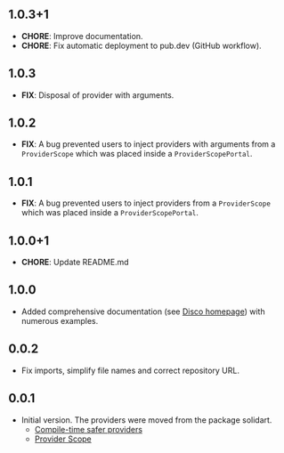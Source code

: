 ## 1.0.3+1

- **CHORE**: Improve documentation.
- **CHORE**: Fix automatic deployment to pub.dev (GitHub workflow).

## 1.0.3

- **FIX**: Disposal of provider with arguments.

## 1.0.2

- **FIX**: A bug prevented users to inject providers with arguments from a `ProviderScope` which was placed inside a `ProviderScopePortal`.

## 1.0.1

- **FIX**: A bug prevented users to inject providers from a `ProviderScope` which was placed inside a `ProviderScopePortal`.

## 1.0.0+1

- **CHORE**: Update README.md

## 1.0.0

- Added comprehensive documentation (see [Disco homepage](https://disco.mariuti.com)) with numerous examples.

## 0.0.2

- Fix imports, simplify file names and correct repository URL.

## 0.0.1

- Initial version. The providers were moved from the package solidart.
  - [Compile-time safer providers](https://github.com/nank1ro/solidart/pull/101)
  - [Provider Scope](https://github.com/nank1ro/solidart/pull/103)
